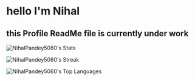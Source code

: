 # hello I'm Nihal

## this Profile ReadMe file is currently under work

![NihalPandey5060's Stats](https://github-readme-stats.vercel.app/api?username=NihalPandey5060&theme=synthwave&show_icons=true&hide_border=false&count_private=false)

![NihalPandey5060's Streak](https://github-readme-streak-stats.herokuapp.com/?user=NihalPandey5060&theme=synthwave&hide_border=false)

![NihalPandey5060's Top Languages](https://github-readme-stats.vercel.app/api/top-langs/?username=NihalPandey5060&theme=synthwave&show_icons=true&hide_border=false&layout=compact)
